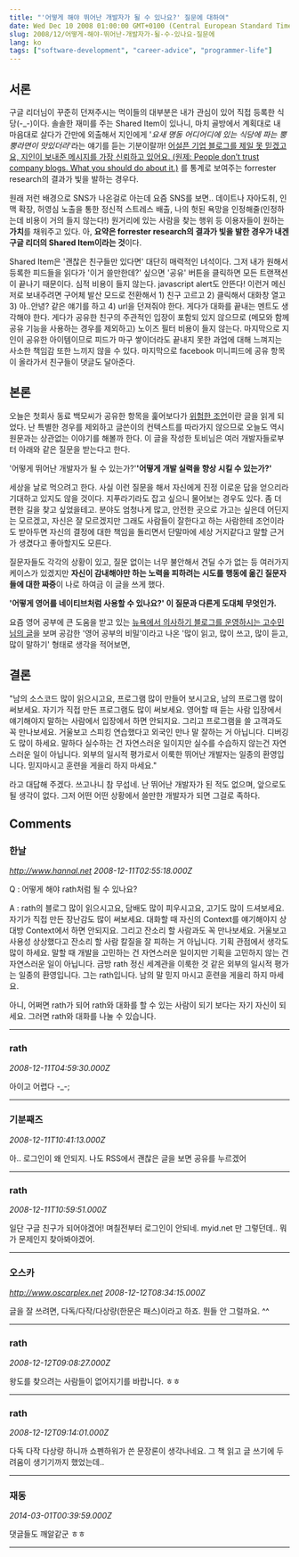 ```yaml
---
title: "'어떻게 해야 뛰어난 개발자가 될 수 있나요?' 질문에 대하여"
date: Wed Dec 10 2008 01:00:00 GMT+0100 (Central European Standard Time)
slug: 2008/12/어떻게-해야-뛰어난-개발자가-될-수-있나요-질문에
lang: ko
tags: ["software-development", "career-advice", "programmer-life"]
---
```


## 서론

구글 리더님이 꾸준히 던져주시는 먹이들의 대부분은 내가 관심이 있어 직접 등록한 식당(-_-)이다. 솔솔한 재미를 주는 Shared Item이 있나니, 마치 골방에서 계획대로 내 마음대로 살다가 간만에 외출해서 지인에게 '*요새 명동 어디어디에 있는 식당에 파는 뿡뿡라면이 맛있더라*'라는 얘기를 듣는 기분이랄까! 
[어설픈 기업 블로그를 제일 못 믿겠고요, 지인이 보내준 메시지를 가장 신뢰하고 있어요. (원제: People don’t trust company blogs. What you should do about it.)](http://blogs.forrester.com/groundswell/2008/12/people-dont-tru.html) 를 통계로 보여주는 forrester research의 결과가 빛을 발하는 경우다.

원래 저런 배경으로 SNS가 나온걸로 아는데 요즘 SNS를 보면.. 데이트나 자아도취, 인맥 확장, 허영심 노출을 통한 정신적 스트레스 배출, 나의 헛된 욕망을 인정해줄(인정하는데 비용이 거의 들지 않는다!) 원거리에 있는 사람을 찾는 행위 등 이용자들이 원하는 **가치**를 채워주고 있다. 아, **요약은 forrester research의 결과가 빛을 발한 경우가 내겐 구글 리더의 Shared Item이라는 것**이다.

Shared Item은 '괜찮은 친구들만 있다면' 대단히 매력적인 녀석이다. 그저 내가 원해서 등록한 피드들을 읽다가 '이거 쓸만한데?' 싶으면 '공유' 버튼을 클릭하면 모든 트랜잭션이 끝나기 때문이다. 심적 비용이 들지 않는다. javascript alert도 안뜬다! 이런거 메신저로 보내주려면 구어체 발산 모드로 전환해서 1) 친구 고르고 2) 클릭해서 대화창 열고 3) 아..안녕? 같은 얘기를 하고 4) url을 던져줘야 한다. 게다가 대화를 끝내는 멘트도 생각해야 한다. 게다가 공유한 친구의 주관적인 입장이 포함되 있지 않으므로 (메모와 함께 공유 기능을 사용하는 경우를 제외하고) 노이즈 필터 비용이 들지 않는다. 마지막으로 지인이 공유한 아이템이므로 피드가 마구 쌓이더라도 끝내지 못한 과업에 대해 느껴지는 사소한 책임감 또한 느끼지 않을 수 있다. 마지막으로 facebook 미니피드에 공유 항목이 올라가서 친구들이 댓글도 달아준다.

## 본론

오늘은 첫회사 동료 백모씨가 공유한 항목을 훑어보다가 [위험한 조언](http://toby.epril.com/?p=529)이란 글을 읽게 되었다. 난 특별한 경우를 제외하고 글쓴이의 컨텍스트를 따라가지 않으므로 오늘도 역시 원문과는 상관없는 이야기를 해볼까 한다. 이 글을 작성한 토비님은 여러 개발자들로부터 아래와 같은 질문을 받는다고 한다. 

'어떻게 뛰어난 개발자가 될 수 있는가?'**'어떻게 개발 실력을 향상 시킬 수 있는가?'**

세상을 날로 먹으려고 한다. 사실 이런 질문을 해서 자신에게 진정 이로운 답을 얻으리라 기대하고 있지도 않을 것이다. 지푸라기라도 잡고 싶으니 물어보는 경우도 있다. 좀 더 편한 길을 찾고 싶었을테고. 분야도 엄청나게 많고, 안전한 곳으로 가고는 싶은데 어딘지는 모르겠고, 자신은 잘 모르겠지만 그래도 사람들이 잘한다고 하는 사람한테 조언이라도 받아두면 자신의 결정에 대한 책임을 돌리면서 단말마에 세상 거지같다고 말할 근거가 생겼다고 좋아할지도 모른다.

질문자들도 각각의 상황이 있고, 질문 없이는 너무 불안해서 견딜 수가 없는 등 여러가지 케이스가 있겠지만 **자신이 감내해야만 하는 노력을 피하려는 시도를 행동에 옮긴 질문자들에 대한 짜증**이 나로 하여금 이 글을 쓰게 했다.  

**'어떻게 영어를 네이티브처럼 사용할 수 있나요?' 이 질문과 다른게 도대체 무엇인가.**

요즘 영어 공부에 큰 도움을 받고 있는 [뉴욕에서 의사하기 블로그를 운영하시는 고수민님의 글](http://ko.usmlelibrary.com/41)을 보며 공감한 '영어 공부의 비밀'이라고 나온 '많이 읽고, 많이 쓰고, 많이 듣고, 많이 말하기' 형태로 생각을 적어보면,

## 결론

"남의 소스코드 많이 읽으시고요, 프로그램 많이 만들어 보시고요, 남의 프로그램 많이 써보세요. 자기가 직접 만든 프로그램도 많이 써보세요. 영어할 때 듣는 사람 입장에서 얘기해야지 말하는 사람에서 입장에서 하면 안되지요. 그리고 프로그램을 쓸 고객과도 꼭 만나보세요. 거울보고 스피킹 연습했다고 외국인 만나 말 잘하는 거 아닙니다. 디버깅도 많이 하세요. 말하다 실수하는 건 자연스러운 일이지만 실수를 수습하지 않는건 자연스러운 일이 아닙니다. 외부의 일시적 평가로서 이룩한 뛰어난 개발자는 일종의 환영입니다. 믿지마시고 훈련을 게을리 하지 마세요."


라고 대답해 주겠다. 쓰고나니 참 무섭네. 난 뛰어난 개발자가 된 적도 없으며, 앞으로도 될 생각이 없다. 그저 어떤 어떤 상황에서 쓸만한 개발자가 되면 그걸로 족하다.

## Comments

### 한날
*http://www.hannal.net*
*2008-12-11T02:55:18.000Z*

Q : 어떻게 해야 rath처럼 될 수 있나요?

A : rath의 블로그 많이 읽으시고요, 담배도 많이 피우시고요, 고기도 많이 드셔보세요. 자기가 직접 만든 장난감도 많이 써보세요. 대화할 때 자신의 Context를 얘기해야지 상대방 Context에서 하면 안되지요. 그리고 잔소리 할 사람과도 꼭 만나보세요. 거울보고 사용성 상상했다고 잔소리 할 사람 칼질을 잘 피하는 거 아닙니다. 기획 관점에서 생각도 많이 하세요. 말할 때 개발을 고민하는 건 자연스러운 일이지만 기획을 고민하지 않는 건 자연스러운 일이 아닙니다. 금방 rath 정신 세계관을 이룩한 것 같은 외부의 일시적 평가는 일종의 환영입니다. 그는 rath입니다. 남의 말 믿지 마시고 훈련을 게을리 하지 마세요.

아니, 어쩌면 rath가 되어 rath와 대화를 할 수 있는 사람이 되기 보다는 자기 자신이 되세요. 그러면 rath와 대화를 나눌 수 있습니다.

---

### rath
*2008-12-11T04:59:30.000Z*

아이고 어렵다 -_-;

---

### 기분째즈
*2008-12-11T10:41:13.000Z*

아.. 로그인이 왜 안되지. 나도 RSS에서 괜찮은 글을 보면 공유를 누르겠어

---

### rath
*2008-12-11T10:59:51.000Z*

일단 구글 친구가 되어야겠어! 며칠전부터 로그인이 안되네. myid.net 만 그렇던데.. 뭐가 문제인지 찾아봐야겠어.

---

### 오스카
*http://www.oscarplex.net*
*2008-12-12T08:34:15.000Z*

글을 잘 쓰려면, 다독/다작/다상량(한문은 패스)이라고 하죠. 뭔들 안 그럴까요. ^^

---

### rath
*2008-12-12T09:08:27.000Z*

왕도를 찾으려는 사람들이 없어지기를 바랍니다. ㅎㅎ

---

### rath
*2008-12-12T09:14:01.000Z*

다독 다작 다상량 하니까 쇼펜하워가 쓴 문장론이 생각나네요. 그 책 읽고 글 쓰기에 두려움이 생기기까지 했었는데..

---

### 재동
*2014-03-01T00:39:59.000Z*

댓글들도 깨알같군 ㅎㅎ

---
